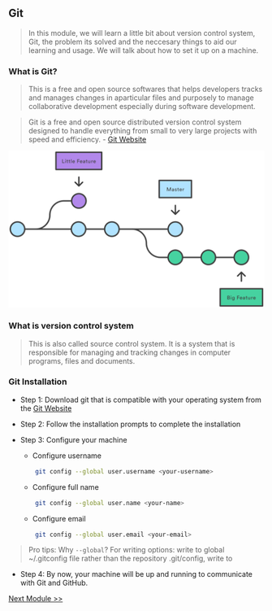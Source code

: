 ## Git

>   In this module, we will learn a little bit about version control system, Git, the problem its solved and the neccesary things to aid our learning and usage. We will talk about how to set it up on a machine.

###   What is Git?

>   This is a free and open source softwares that helps developers tracks and manages changes in aparticular files and purposely to manage collaborative development especially during software development.

> Git is a free and open source distributed version control system designed to handle everything from small to very large projects with speed and efficiency. - [Git Website](https://git-scm.com/)

![Branch Tree](./vscode-pack/branch.png)

### What is version control system

>   This is also called source control system. It is a system that is responsible for managing and tracking changes in computer programs, files and documents.

### Git Installation

-   Step 1: Download git that is compatible with your operating system from the [Git Website](https://git-scm.com/)

-   Step 2: Follow the installation prompts to complete the installation

-   Step 3: Configure your machine
    -   Configure username  
    ```bash
        git config --global user.username <your-username>
    ```
    -   Configure full name
    ```bash
        git config --global user.name <your-name>
    ```
    -   Configure email
    ```bash
        git config --global user.email <your-email>
    ```
> Pro tips: Why ``--global``? For writing options: write to global ~/.gitconfig file rather than the repository .git/config, write to

-   Step 4: By now, your machine will be up and running to communicate with Git and GitHub.


[Next Module >>](/1-basic-linux-commands.md)